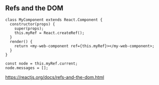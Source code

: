 ## Refs and the DOM

```
class MyComponent extends React.Component {
  constructor(props) {
    super(props);
    this.myRef = React.createRef();
  }
  render() {
    return <my-web-component ref={this.myRef}></my-web-component>;
  }
}
```

```
const node = this.myRef.current;
node.messages = [];
```

https://reactjs.org/docs/refs-and-the-dom.html
